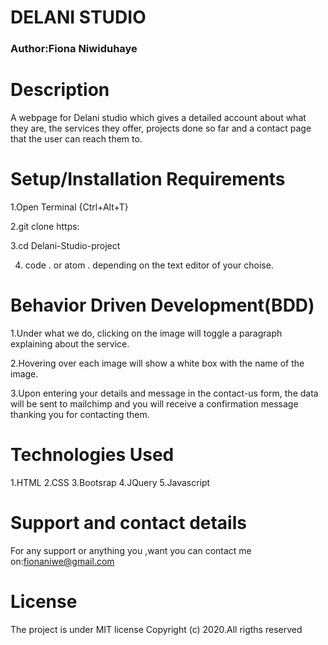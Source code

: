 # DELANI STUDIO
### Author:Fiona Niwiduhaye 

# Description
A webpage for Delani studio which gives a detailed account about what they are, 
the services they offer, projects done so far and a contact page that the user can reach them to.

# Setup/Installation Requirements

1.Open Terminal {Ctrl+Alt+T}

2.git clone https:

3.cd Delani-Studio-project

4. code . or atom . depending on the text editor of your choise.

# Behavior Driven Development(BDD)

1.Under what we do, clicking on the image will toggle a paragraph explaining about the service.

2.Hovering over each image will show a white box with the name of the image.

3.Upon entering your details and message in the contact-us form, the data will be sent to mailchimp
and you will receive a confirmation message thanking you for contacting them.

# Technologies Used
1.HTML
2.CSS
3.Bootsrap
4.JQuery
5.Javascript

# Support and contact details
For any support or anything you ,want you can contact me on:fionaniwe@gmail.com

# License
The project is under MIT license Copyright (c) 2020.All rigths reserved
